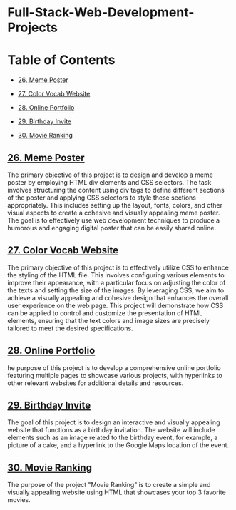 # Full-Stack-Web-Development-Projects


# Table of Contents





- [26. Meme Poster](#26-Meme-Poster)

- [27. Color Vocab Website](#27-Color-Vocab-Website)

- [28. Online Portfolio](#28-Online-Portfolio)

- [29. Birthday Invite](#29-Birthday-Invite)

- [30. Movie Ranking](#30-Movie-Ranking)



## [26. Meme Poster](https://github.com/John-Rivero/Full-Stack-Web-Development-Portfolio/tree/main/26.%20Meme%20Poster)

The primary objective of this project is to design and develop a meme poster by employing HTML div elements and CSS selectors. The task involves structuring the content using div tags to define different sections of the poster and applying CSS selectors to style these sections appropriately. This includes setting up the layout, fonts, colors, and other visual aspects to create a cohesive and visually appealing meme poster. The goal is to effectively use web development techniques to produce a humorous and engaging digital poster that can be easily shared online.






## [27. Color Vocab Website](https://github.com/John-Rivero/Full-Stack-Web-Development-Portfolio/tree/main/27.%20Color%20Vocab%20Website)

The primary objective of this project is to effectively utilize CSS to enhance the styling of the HTML file. This involves configuring various elements to improve their appearance, with a particular focus on adjusting the color of the texts and setting the size of the images. By leveraging CSS, we aim to achieve a visually appealing and cohesive design that enhances the overall user experience on the web page. This project will demonstrate how CSS can be applied to control and customize the presentation of HTML elements, ensuring that the text colors and image sizes are precisely tailored to meet the desired specifications.




## [28. Online Portfolio](https://github.com/John-Rivero/Full-Stack-Web-Development-Portfolio/tree/main/28.%20Online%20Portfolio)

he purpose of this project is to develop a comprehensive online portfolio featuring multiple pages to showcase various projects, with hyperlinks to other relevant websites for additional details and resources.



## [29. Birthday Invite](https://github.com/John-Rivero/Full-Stack-Web-Development-Portfolio/tree/main/29.%20Birthday%20Invite)

The goal of this project is to design an interactive and visually appealing website that functions as a birthday invitation. The website will include elements such as an image related to the birthday event, for example, a picture of a cake, and a hyperlink to the Google Maps location of the event.


## [30. Movie Ranking](https://github.com/John-Rivero/Full-Stack-Web-Development-Portfolio/tree/main/30.%20Movie%20Ranking)

The purpose of the project "Movie Ranking" is to create a simple and visually appealing website using HTML that showcases your top 3 favorite movies.
